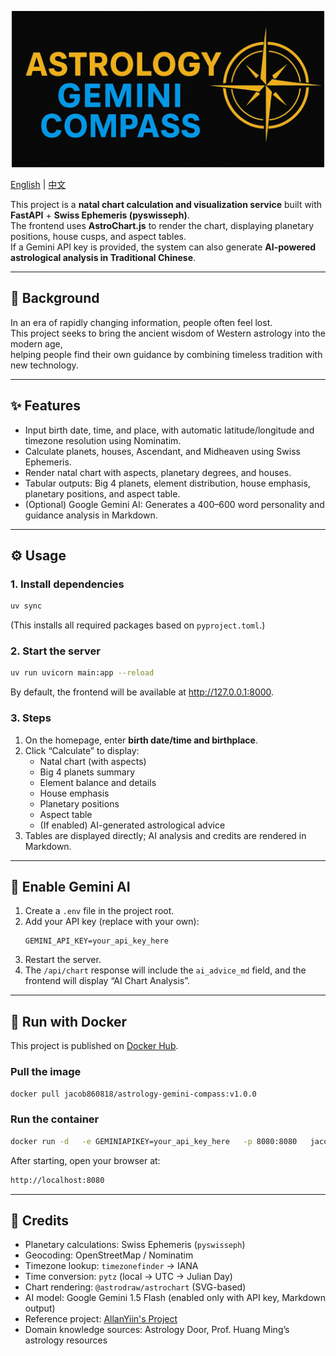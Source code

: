 <p align="center">
  <img src="./logo.png" alt="Astrology Gemini Compass" width="500">
</p>

[English](./README.md) | [中文](./README.zh-tw.md)

This project is a **natal chart calculation and visualization service** built with **FastAPI** + **Swiss Ephemeris (pyswisseph)**.  
The frontend uses **AstroChart.js** to render the chart, displaying planetary positions, house cusps, and aspect tables.  
If a Gemini API key is provided, the system can also generate **AI-powered astrological analysis in Traditional Chinese**.

---

## 🧭 Background
In an era of rapidly changing information, people often feel lost.  
This project seeks to bring the ancient wisdom of Western astrology into the modern age,  
helping people find their own guidance by combining timeless tradition with new technology.

---

## ✨ Features
- Input birth date, time, and place, with automatic latitude/longitude and timezone resolution using Nominatim.  
- Calculate planets, houses, Ascendant, and Midheaven using Swiss Ephemeris.  
- Render natal chart with aspects, planetary degrees, and houses.  
- Tabular outputs: Big 4 planets, element distribution, house emphasis, planetary positions, and aspect table.  
- (Optional) Google Gemini AI: Generates a 400–600 word personality and guidance analysis in Markdown.

---

## ⚙️ Usage

### 1. Install dependencies
```bash
uv sync
```
(This installs all required packages based on `pyproject.toml`.)

### 2. Start the server
```bash
uv run uvicorn main:app --reload
```
By default, the frontend will be available at <http://127.0.0.1:8000>.

### 3. Steps
1. On the homepage, enter **birth date/time and birthplace**.  
2. Click “Calculate” to display:
   - Natal chart (with aspects)  
   - Big 4 planets summary  
   - Element balance and details  
   - House emphasis  
   - Planetary positions  
   - Aspect table  
   - (If enabled) AI-generated astrological advice  
3. Tables are displayed directly; AI analysis and credits are rendered in Markdown.

---

## 🤖 Enable Gemini AI
1. Create a `.env` file in the project root.  
2. Add your API key (replace with your own):  
   ```env
   GEMINI_API_KEY=your_api_key_here
   ```
3. Restart the server.  
4. The `/api/chart` response will include the `ai_advice_md` field, and the frontend will display “AI Chart Analysis”.

---

## 🚀 Run with Docker

This project is published on [Docker Hub](https://hub.docker.com/r/jacob860818/astrology-gemini-compass).  

### Pull the image
```bash
docker pull jacob860818/astrology-gemini-compass:v1.0.0
```

### Run the container
```bash
docker run -d   -e GEMINIAPIKEY=your_api_key_here   -p 8080:8080   jacob860818/astrology-gemini-compass:v1.0.0
```

After starting, open your browser at:  
```bash
http://localhost:8080
```

---

## 🙏 Credits
- Planetary calculations: Swiss Ephemeris (`pyswisseph`)  
- Geocoding: OpenStreetMap / Nominatim  
- Timezone lookup: `timezonefinder` → IANA  
- Time conversion: `pytz` (local → UTC → Julian Day)  
- Chart rendering: `@astrodraw/astrochart` (SVG-based)  
- AI model: Google Gemini 1.5 Flash (enabled only with API key, Markdown output)  
- Reference project: [AllanYiin's Project](https://github.com/AllanYiin/VibeChallenge49/tree/master)  
- Domain knowledge sources: Astrology Door, Prof. Huang Ming’s astrology resources  

